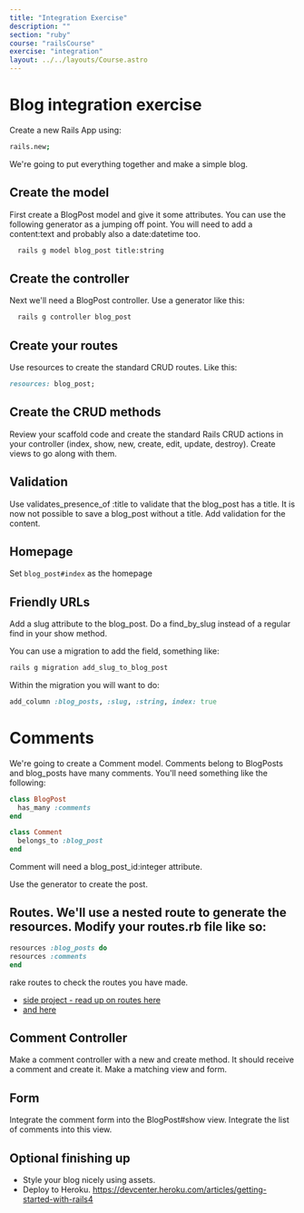 ```yaml
---
title: "Integration Exercise"
description: ""
section: "ruby"
course: "railsCourse"
exercise: "integration"
layout: ../../layouts/Course.astro
---
```


# Blog integration exercise

Create a new Rails App using:

```bash
rails.new;
```

We're going to put everything together and make a simple blog.

## Create the model

First create a BlogPost model and give it some attributes. You can use the following generator as a jumping off point. You will need to add a content:text and probably also a date:datetime too.

```bash
  rails g model blog_post title:string
```

## Create the controller

Next we'll need a BlogPost controller. Use a generator like this:

```bash
  rails g controller blog_post
```

## Create your routes

Use resources to create the standard CRUD routes. Like this:

```ruby
resources: blog_post;
```

## Create the CRUD methods

Review your scaffold code and create the standard Rails CRUD actions in your controller (index, show, new, create, edit, update, destroy). Create views to go along with them.

## Validation

Use validates_presence_of :title to validate that the blog_post has a title. It is now not possible to save a blog_post without a title. Add validation for the content.

## Homepage

Set `blog_post#index` as the homepage

## Friendly URLs

Add a slug attribute to the blog_post. Do a find_by_slug instead of a regular find in your show method.

You can use a migration to add the field, something like:

```bash
rails g migration add_slug_to_blog_post
```

Within the migration you will want to do:

```ruby
add_column :blog_posts, :slug, :string, index: true
```

# Comments

We're going to create a Comment model. Comments belong to BlogPosts and blog_posts have many comments. You'll need something like the following:

```ruby
class BlogPost
  has_many :comments
end

class Comment
  belongs_to :blog_post
end
```

Comment will need a blog_post_id:integer attribute.

Use the generator to create the post.

## Routes. We'll use a nested route to generate the resources. Modify your routes.rb file like so:

```ruby
resources :blog_posts do
resources :comments
end
```

rake routes to check the routes you have made.

- [side project - read up on routes here](http://api.rubyonrails.org/classes/ActionDispatch/Routing.html)
- [and here](http://guides.rubyonrails.org/routing.html)

## Comment Controller

Make a comment controller with a new and create method. It should receive a comment and create it. Make a matching view and form.

## Form

Integrate the comment form into the BlogPost#show view. Integrate the list of comments into this view.

## Optional finishing up

- Style your blog nicely using assets.
- Deploy to Heroku. <https://devcenter.heroku.com/articles/getting-started-with-rails4>
